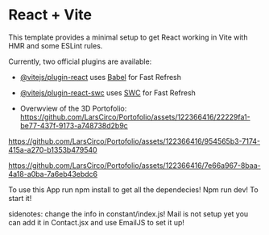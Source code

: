 # React + Vite

This template provides a minimal setup to get React working in Vite with HMR and some ESLint rules.

Currently, two official plugins are available:

- [@vitejs/plugin-react](https://github.com/vitejs/vite-plugin-react/blob/main/packages/plugin-react/README.md) uses [Babel](https://babeljs.io/) for Fast Refresh
- [@vitejs/plugin-react-swc](https://github.com/vitejs/vite-plugin-react-swc) uses [SWC](https://swc.rs/) for Fast Refresh

- Overwview of the 3D Portofolio:
https://github.com/LarsCirco/Portofolio/assets/122366416/22229fa1-be77-437f-9173-a748738d2b9c

https://github.com/LarsCirco/Portofolio/assets/122366416/954565b3-7174-415a-a270-b1353b479540

https://github.com/LarsCirco/Portofolio/assets/122366416/7e66a967-8baa-4a18-a0ba-7a6eb43ebdc6

To use this App run npm install to get all the dependecies!
Npm run dev! To start it!

sidenotes: change the info in constant/index.js!
Mail is not setup yet you can add it in Contact.jsx and use EmailJS to set it up!
